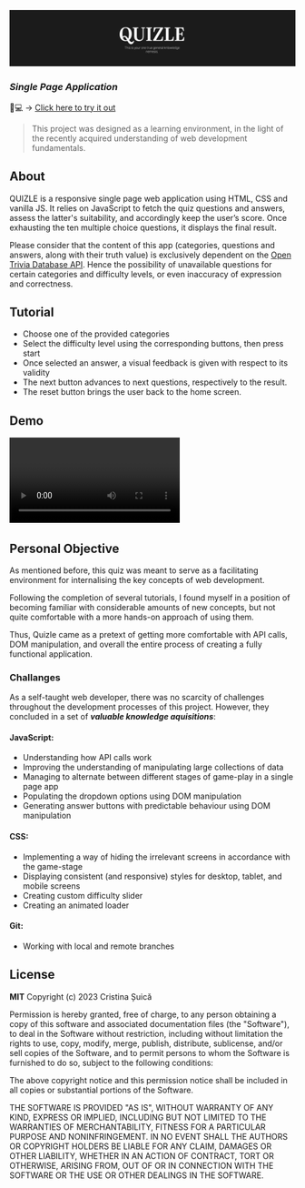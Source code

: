 ![](images/banner.png)

### _Single Page Application_

📱💻 → [Click here to try it out](https://yupseth.github.io/quiz-single-page-app/)

> This project was designed as a learning environment, in the light of the recently acquired understanding of web development fundamentals.

## About

QUIZLE is a responsive single page web application using HTML, CSS and vanilla JS. It relies on JavaScript to fetch the quiz questions and answers, assess the latter's suitability, and accordingly keep the user’s score. Once exhausting the ten multiple choice questions, it displays the final result.

Please consider that the content of this app (categories, questions and answers, along with their truth value) is exclusively dependent on the [Open Trivia Database API](https://opentdb.com). Hence the possibility of unavailable questions for certain categories and difficulty levels, or even inaccuracy of expression and correctness.

## Tutorial

- Choose one of the provided categories
- Select the difficulty level using the corresponding buttons, then press start
- Once selected an answer, a visual feedback is given with respect to its validity
- The next button advances to next questions, respectively to the result.
- The reset button brings the user back to the home screen.

## Demo

![A short demonstrative video of how Quizle works and behaves](images/demo.mov)

## Personal Objective

As mentioned before, this quiz was meant to serve as a facilitating environment for internalising the key concepts of web development.

Following the completion of several tutorials, I found myself in a position of becoming familiar with considerable amounts of new concepts, but not quite comfortable with a more hands-on approach of using them.

Thus, Quizle came as a pretext of getting more comfortable with API calls, DOM manipulation, and overall the entire process of creating a fully functional application.

### Challanges

As a self-taught web developer, there was no scarcity of challenges throughout the development processes of this project. However, they concluded in a set of **_valuable knowledge aquisitions_**:

#### JavaScript:

- Understanding how API calls work
- Improving the understanding of manipulating large collections of data
- Managing to alternate between different stages of game-play in a single page app
- Populating the dropdown options using DOM manipulation
- Generating answer buttons with predictable behaviour using DOM manipulation

#### CSS:

- Implementing a way of hiding the irrelevant screens in accordance with the game-stage
- Displaying consistent (and responsive) styles for desktop, tablet, and mobile screens
- Creating custom difficulty slider
- Creating an animated loader

#### Git:

- Working with local and remote branches

## License

**MIT**
Copyright (c) 2023 Cristina Șuică

Permission is hereby granted, free of charge, to any person obtaining a copy of this software and associated documentation files (the "Software"), to deal in the Software without restriction, including without limitation the rights to use, copy, modify, merge, publish, distribute, sublicense, and/or sell copies of the Software, and to permit persons to whom the Software is furnished to do so, subject to the following conditions:

The above copyright notice and this permission notice shall be included in all
copies or substantial portions of the Software.

THE SOFTWARE IS PROVIDED "AS IS", WITHOUT WARRANTY OF ANY KIND, EXPRESS OR
IMPLIED, INCLUDING BUT NOT LIMITED TO THE WARRANTIES OF MERCHANTABILITY,
FITNESS FOR A PARTICULAR PURPOSE AND NONINFRINGEMENT. IN NO EVENT SHALL THE
AUTHORS OR COPYRIGHT HOLDERS BE LIABLE FOR ANY CLAIM, DAMAGES OR OTHER
LIABILITY, WHETHER IN AN ACTION OF CONTRACT, TORT OR OTHERWISE, ARISING FROM,
OUT OF OR IN CONNECTION WITH THE SOFTWARE OR THE USE OR OTHER DEALINGS IN THE
SOFTWARE.
